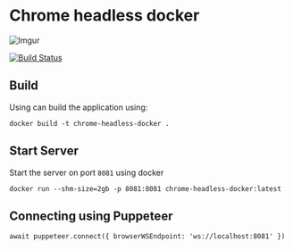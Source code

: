 # Chrome headless docker

![Imgur](https://i.imgur.com/Mxzowil.png)

[![Build Status](https://travis-ci.org/techulus/chrome-headless-docker.svg?branch=master)](https://travis-ci.org/techulus/chrome-headless-docker)

## Build

Using can build the application using:
```
docker build -t chrome-headless-docker .
```

## Start Server

Start the server on port `8081` using docker
```
docker run --shm-size=2gb -p 8081:8081 chrome-headless-docker:latest
```

## Connecting using Puppeteer

```
await puppeteer.connect({ browserWSEndpoint: 'ws://localhost:8081' })
```
